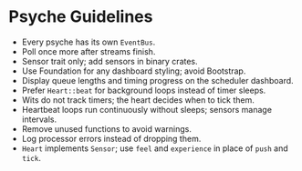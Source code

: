# Psyche Guidelines
- Every psyche has its own `EventBus`.
- Poll once more after streams finish.
- Sensor trait only; add sensors in binary crates.
- Use Foundation for any dashboard styling; avoid Bootstrap.
- Display queue lengths and timing progress on the scheduler dashboard.
- Prefer `Heart::beat` for background loops instead of timer sleeps.
- Wits do not track timers; the heart decides when to tick them.
- Heartbeat loops run continuously without sleeps; sensors manage intervals.
- Remove unused functions to avoid warnings.
- Log processor errors instead of dropping them.
- `Heart` implements `Sensor`; use `feel` and `experience` in place of
  `push` and `tick`.
